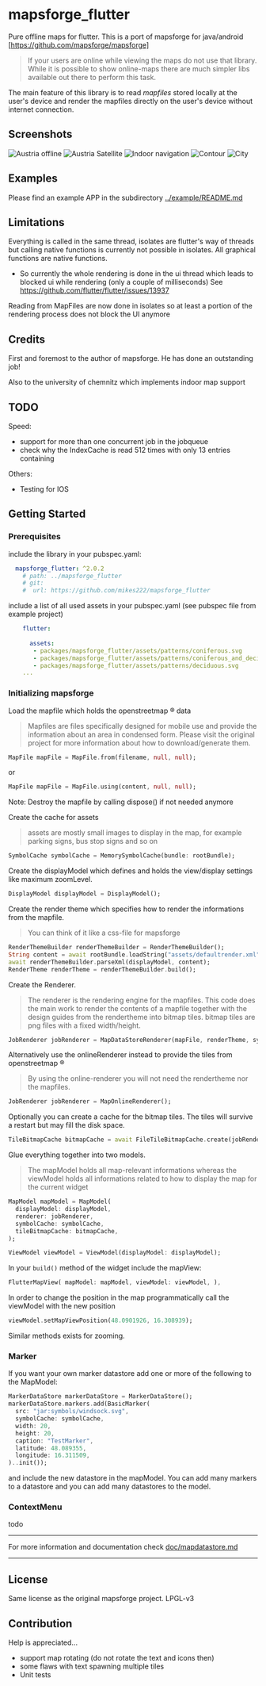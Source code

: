 # mapsforge_flutter


Pure offline maps for flutter. This is a port of mapsforge for java/android [https://github.com/mapsforge/mapsforge]

> If your users are online while viewing the maps do not use that library. While it is possible to show online-maps there
are much simpler libs available out there to perform this task. 

The main feature of this library is to read *mapfiles* stored locally at the user's device and render the
mapfiles directly on the user's device without internet connection. 

## Screenshots

![Austria offline](https://github.com/mikes222/mapsforge_flutter/blob/master/mapsforge_flutter/doc/Screenshot_2021-11-30-13-30-30-638.jpeg)
![Austria Satellite](https://github.com/mikes222/mapsforge_flutter/blob/master/mapsforge_flutter/doc/Screenshot_2021-11-30-13-30-50-948.jpeg)
![Indoor navigation](https://github.com/mikes222/mapsforge_flutter/blob/master/mapsforge_flutter/doc/Screenshot_2021-11-30-13-31-25-355.jpeg)
![Contour](https://github.com/mikes222/mapsforge_flutter/blob/master/mapsforge_flutter/doc/Screenshot_2021-11-30-13-34-11-891.jpeg)
![City](https://github.com/mikes222/mapsforge_flutter/blob/master/mapsforge_flutter/doc/Screenshot_2021-11-30-13-36-05-612.jpeg)

## Examples

Please find an example APP in the subdirectory [../example/README.md](../example/README.md)

## Limitations

Everything is called in the same thread, isolates are flutter's way of threads but calling native functions is currently not possible in isolates.
All graphical functions are native functions. 
 - So currently the whole rendering is done in the ui thread which leads to blocked ui while rendering (only a couple of milliseconds) 
 See https://github.com/flutter/flutter/issues/13937

Reading from MapFiles are now done in isolates so at least a portion of the rendering process does not block the UI anymore

## Credits

First and foremost to the author of mapsforge. He has done an outstanding job!

Also to the university of chemnitz which implements indoor map support

## TODO

Speed:
 - support for more than one concurrent job in the jobqueue
 - check why the IndexCache is read 512 times with only 13 entries containing

Others:
 - Testing for IOS

## Getting Started

### Prerequisites

include the library in your pubspec.yaml:

```yaml
  mapsforge_flutter: ^2.0.2
    # path: ../mapsforge_flutter
    # git:
    #  url: https://github.com/mikes222/mapsforge_flutter
```

include a list of all used assets in your pubspec.yaml (see  pubspec file from example project)

```yaml
    flutter:
    
      assets:
       - packages/mapsforge_flutter/assets/patterns/coniferous.svg
       - packages/mapsforge_flutter/assets/patterns/coniferous_and_deciduous.svg
       - packages/mapsforge_flutter/assets/patterns/deciduous.svg
    ...
```

### Initializing mapsforge

Load the mapfile which holds the openstreetmap &reg; data

> Mapfiles are files specifically designed for mobile use and provide the
information about an area in condensed form. Please visit the original project for more information about how to download/generate them. 


```dart
MapFile mapFile = MapFile.from(filename, null, null);
```

or

```dart
MapFile mapFile = MapFile.using(content, null, null);
```

Note: Destroy the mapfile by calling dispose() if not needed anymore

Create the cache for assets 

> assets are mostly small images to display in the map, for example parking signs, bus stop signs and so on


```dart
SymbolCache symbolCache = MemorySymbolCache(bundle: rootBundle);
```

Create the displayModel which defines and holds the view/display settings like maximum zoomLevel.


```dart
DisplayModel displayModel = DisplayModel();
```

Create the render theme which specifies how to render the informations from the mapfile. 

> You can think of it like a css-file for mapsforge


```dart
RenderThemeBuilder renderThemeBuilder = RenderThemeBuilder();
String content = await rootBundle.loadString("assets/defaultrender.xml");
await renderThemeBuilder.parseXml(displayModel, content);
RenderTheme renderTheme = renderThemeBuilder.build();
```

Create the Renderer.

> The renderer is the rendering engine for the mapfiles. This code does the main work to render the contents of a
mapfile together with the design guides from the rendertheme into bitmap tiles. bitmap tiles are png files with a fixed width/height.


```dart
JobRenderer jobRenderer = MapDataStoreRenderer(mapFile, renderTheme, symbolCache, true);
```

Alternatively use the onlineRenderer instead to provide the tiles from openstreetmap &reg;

> By using the online-renderer you will not need the rendertheme nor the mapfiles. 


```dart
JobRenderer jobRenderer = MapOnlineRenderer();
```

Optionally you can create a cache for the bitmap tiles. The tiles will survive a restart but may fill the disk space.


```dart
TileBitmapCache bitmapCache = await FileTileBitmapCache.create(jobRenderer.getRenderKey());
```

Glue everything together into two models. 

> The mapModel holds all map-relevant informations whereas the viewModel holds all 
informations related to how to display the map for the current widget


```dart
MapModel mapModel = MapModel(
  displayModel: displayModel,
  renderer: jobRenderer,
  symbolCache: symbolCache,
  tileBitmapCache: bitmapCache,  
);

ViewModel viewModel = ViewModel(displayModel: displayModel);
```

In your ``build()`` method of the widget include the mapView:


```dart
FlutterMapView( mapModel: mapModel, viewModel: viewModel, ),
```

In order to change the position in the map programmatically call the viewModel with the new position


```dart
viewModel.setMapViewPosition(48.0901926, 16.308939);
```

Similar methods exists for zooming. 

### Marker

If you want your own marker datastore add one or more of the following to the MapModel:


```dart
MarkerDataStore markerDataStore = MarkerDataStore();
markerDataStore.markers.add(BasicMarker(
  src: "jar:symbols/windsock.svg",
  symbolCache: symbolCache,
  width: 20,
  height: 20,
  caption: "TestMarker",
  latitude: 48.089355,
  longitude: 16.311509,
)..init());
```

and include the new datastore in the mapModel. You can add many markers to a datastore and you can add many datastores to the model. 

### ContextMenu

todo

----

For more information and documentation check [doc/mapdatastore.md](doc/mapdatastore.md)

----

## License

Same license as the original mapsforge project. LPGL-v3

## Contribution

Help is appreciated...

- support map rotating (do not rotate the text and icons then)
- some flaws with text spawning multiple tiles
- Unit tests
